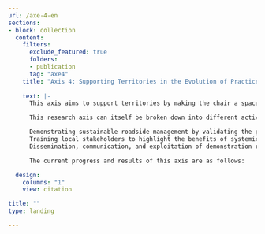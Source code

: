 ```yaml
---
url: /axe-4-en
sections:
- block: collection
  content:
    filters:
      exclude_featured: true
      folders:
      - publication
      tag: "axe4"
    title: "Axis 4: Supporting Territories in the Evolution of Practices"
         
    text: |-      
      This axis aims to support territories by making the chair a space for the exchange, dissemination, and provision of knowledge through the demonstration of tools/methods developed in the previous axes, by training, and by showcasing best practices in experimental territories.

      This research axis can itself be broken down into different activities:

      Demonstrating sustainable roadside management by validating the proper functioning of the developed tools and serving as a showcase for best practices for territories and the general public.
      Training local stakeholders to highlight the benefits of systemic approaches in decision-making processes.
      Dissemination, communication, and exploitation of demonstration results with the goal of encouraging a shift toward sustainable practices.

      The current progress and results of this axis are as follows:

  design:
    columns: "1"
    view: citation

title: ""
type: landing

---
```

